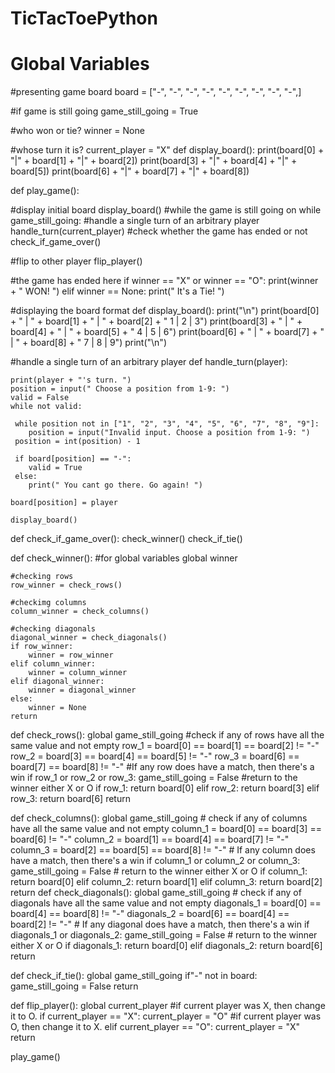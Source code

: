 # TicTacToePython
# Global Variables

#presenting game board
board = ["-", "-", "-",
         "-", "-", "-",
         "-", "-", "-",]

#if game is still going
game_still_going = True

#who won or tie?
winner = None

#whose turn it is?
current_player = "X"
def display_board():
    print(board[0] + "|" + board[1] + "|" + board[2])
    print(board[3] + "|" + board[4] + "|" + board[5])
    print(board[6] + "|" + board[7] + "|" + board[8])

def play_game():

 #display initial board
 display_board()
 #while the game is still going on
 while game_still_going:
   #handle a single turn of an arbitrary player
  handle_turn(current_player)
   #check whether the game has ended or not
  check_if_game_over()

  #flip to other player
  flip_player()


 #the game has ended here
 if winner == "X" or winner == "O":
     print(winner + " WON! ")
 elif winner == None:
     print(" It's a Tie! ")

#displaying the board format
def display_board():
    print("\n")
    print(board[0] + " | " + board[1] + " | " + board[2] + "     1 | 2 | 3")
    print(board[3] + " | " + board[4] + " | " + board[5] + "     4 | 5 | 6")
    print(board[6] + " | " + board[7] + " | " + board[8] + "     7 | 8 | 9")
    print("\n")

#handle a single turn of an arbitrary player
def handle_turn(player):

    print(player + "'s turn. ")
    position = input(" Choose a position from 1-9: ")
    valid = False
    while not valid:

     while position not in ["1", "2", "3", "4", "5", "6", "7", "8", "9"]:
        position = input("Invalid input. Choose a position from 1-9: ")
     position = int(position) - 1

     if board[position] == "-":
        valid = True
     else:
        print(" You cant go there. Go again! ")

    board[position] = player

    display_board()

def check_if_game_over():
    check_winner()
    check_if_tie()

def check_winner():
    #for global variables
    global winner

    #checking rows
    row_winner = check_rows()

    #checkimg columns
    column_winner = check_columns()

    #checking diagonals
    diagonal_winner = check_diagonals()
    if row_winner:
        winner = row_winner
    elif column_winner:
        winner = column_winner
    elif diagonal_winner:
        winner = diagonal_winner
    else:
        winner = None
    return

def check_rows():
    global game_still_going
    #check if any of rows have all the same value and not empty
    row_1 = board[0] == board[1] == board[2] != "-"
    row_2 = board[3] == board[4] == board[5] != "-"
    row_3 = board[6] == board[7] == board[8] != "-"
    #If any row does have a match, then there's a win
    if row_1 or row_2 or row_3:
        game_still_going = False
    #return to the winner either X or O
    if row_1:
        return board[0]
    elif row_2:
        return board[3]
    elif row_3:
        return board[6]
    return



def check_columns():
    global game_still_going
    # check if any of columns have all the same value and not empty
    column_1 = board[0] == board[3] == board[6] != "-"
    column_2 = board[1] == board[4] == board[7] != "-"
    column_3 = board[2] == board[5] == board[8] != "-"
    # If any column does have a match, then there's a win
    if column_1 or column_2 or column_3:
        game_still_going = False
    # return to the winner either X or O
    if column_1:
        return board[0]
    elif column_2:
        return board[1]
    elif column_3:
        return board[2]
    return
def check_diagonals():
    global game_still_going
    # check if any of diagonals have all the same value and not empty
    diagonals_1 = board[0] == board[4] == board[8] != "-"
    diagonals_2 = board[6] == board[4] == board[2] != "-"
    # If any diagonal does have a match, then there's a win
    if diagonals_1 or diagonals_2:
        game_still_going = False
    # return to the winner either X or O
    if diagonals_1:
        return board[0]
    elif diagonals_2:
        return board[6]
    return

def check_if_tie():
    global game_still_going
    if"-" not in board:
        game_still_going = False
    return

def flip_player():
    global current_player
    #if current player was X, then change it to O.
    if current_player == "X":
        current_player = "O"
    #if current player was O, then change it to X.
    elif current_player == "O":
        current_player = "X"
    return

play_game()





